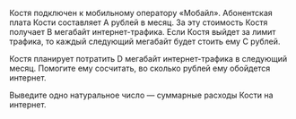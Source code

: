 Костя подключен к мобильному оператору «Мобайл». Абонентская плата Кости составляет A рублей в месяц.
За эту стоимость Костя получает B мегабайт интернет-трафика. Если Костя выйдет за лимит трафика, то каждый следующий мегабайт будет стоить ему C
рублей.

Костя планирует потратить D мегабайт интернет-трафика в следующий месяц. 
Помогите ему сосчитать, во сколько рублей ему обойдется интернет.

Выведите одно натуральное число — суммарные расходы Кости на интернет.